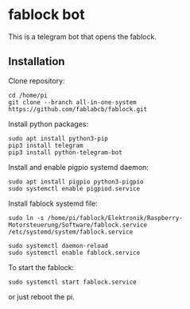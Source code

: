 # fablock bot

This is a telegram bot that opens the fablock.

## Installation

Clone repository:

```
cd /home/pi
git clone --branch all-in-one-system  https://github.com/fablabcb/fablock.git 
```

Install python packages:

```
sudo apt install python3-pip
pip3 install telegram
pip3 install python-telegram-bot
```

Install and enable pigpio systemd daemon:

```
sudo apt install pigpio python3-pigpio
sudo systemctl enable pigpiod.service
```

Install fablock systemd file:

```
sudo ln -s /home/pi/fablock/Elektronik/Raspberry-Motorsteuerung/Software/fablock.service /etc/systemd/system/fablock.service

sudo systemctl daemon-reload
sudo systemctl enable fablock.service
```

To start the fablock:
```
sudo systemctl start fablock.service
```

or just reboot the pi.
